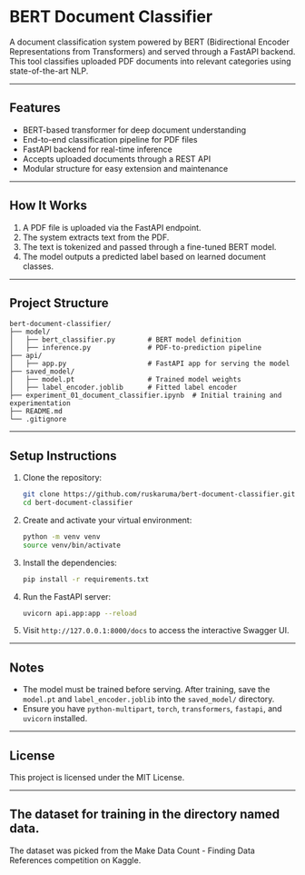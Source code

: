 # BERT Document Classifier

A document classification system powered by BERT (Bidirectional Encoder Representations from Transformers) and served through a FastAPI backend. This tool classifies uploaded PDF documents into relevant categories using state-of-the-art NLP.

---

## Features

- BERT-based transformer for deep document understanding  
- End-to-end classification pipeline for PDF files  
- FastAPI backend for real-time inference  
- Accepts uploaded documents through a REST API  
- Modular structure for easy extension and maintenance  

---

## How It Works

1. A PDF file is uploaded via the FastAPI endpoint.
2. The system extracts text from the PDF.
3. The text is tokenized and passed through a fine-tuned BERT model.
4. The model outputs a predicted label based on learned document classes.

---

## Project Structure

```
bert-document-classifier/
├── model/
│   ├── bert_classifier.py        # BERT model definition
│   ├── inference.py              # PDF-to-prediction pipeline
├── api/
│   ├── app.py                    # FastAPI app for serving the model
├── saved_model/
│   ├── model.pt                  # Trained model weights
│   ├── label_encoder.joblib      # Fitted label encoder
├── experiment_01_document_classifier.ipynb  # Initial training and experimentation
├── README.md
└── .gitignore
```

---

## Setup Instructions

1. Clone the repository:

   ```bash
   git clone https://github.com/ruskaruma/bert-document-classifier.git
   cd bert-document-classifier
   ```

2. Create and activate your virtual environment:

   ```bash
   python -m venv venv
   source venv/bin/activate
   ```

3. Install the dependencies:

   ```bash
   pip install -r requirements.txt
   ```

4. Run the FastAPI server:

   ```bash
   uvicorn api.app:app --reload
   ```

5. Visit `http://127.0.0.1:8000/docs` to access the interactive Swagger UI.

---

## Notes

- The model must be trained before serving. After training, save the `model.pt` and `label_encoder.joblib` into the `saved_model/` directory.
- Ensure you have `python-multipart`, `torch`, `transformers`, `fastapi`, and `uvicorn` installed.

---

## License

This project is licensed under the MIT License.

---
## The dataset for training in the directory named data.

The dataset was picked from the Make Data Count - Finding Data References competition on Kaggle. 



